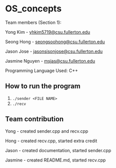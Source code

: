 # OS_concepts

Team members (Section 1):

Yong Kim - yhkim5719@csu.fullerton.edu

Seong Hong - seongsoohong@csu.fullerton.edu

Jason Jose - jasonsisonjose@csu.fullerton.edu

Jasmine Nguyen - msjas@csu.fullerton.edu


Programming Language Used:
C++

## How to run the program
1. `./sender <FILE NAME>`
  2. `./recv`

## Team contribution

Yong - created sender.cpp and recv.cpp

Hong - created recv.cpp, started extra credit

Jason - created documentation, started sender.cpp

Jasmine - created README.md, started recv.cpp
